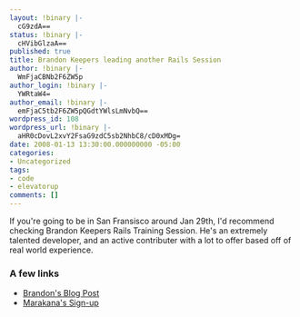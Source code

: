 ```yaml
---
layout: !binary |-
  cG9zdA==
status: !binary |-
  cHVibGlzaA==
published: true
title: Brandon Keepers leading another Rails Session
author: !binary |-
  WmFjaCBNb2F6ZW5p
author_login: !binary |-
  YWRtaW4=
author_email: !binary |-
  emFjaC5tb2F6ZW5pQGdtYWlsLmNvbQ==
wordpress_id: 108
wordpress_url: !binary |-
  aHR0cDovL2xvY2FsaG9zdC5sb2NhbC8/cD0xMDg=
date: 2008-01-13 13:30:00.000000000 -05:00
categories:
- Uncategorized
tags:
- code
- elevatorup
comments: []
---
```

If you're going to be in San Fransisco around Jan 29th, I'd recommend checking Brandon Keepers Rails Training Session. He's an extremely talented developer, and an active contributer with a lot to offer based off of real world experience.

### A few links 

* [Brandon's Blog Post](http://opensoul.org/2008/1/11/ruby-on-rails-training-in-san-francisco-jan-29%E2%80%93feb-1)
* [Marakana's Sign-up](http://marakana.com/training/ruby/ruby_on_rails.html)
